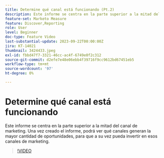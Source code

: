 ```yaml
---
title: Determine qué canal está funcionando (Pt.2)
description: Este informe se centra en la parte superior a la mitad del canal de marketing. Una vez creado el informe, podrá ver qué canales generan la mayor cantidad de oportunidades, para que a su vez pueda invertir en esos canales de marketing.
feature-set: Marketo Measure
feature: Discover,Reporting
role: User
level: Beginner
doc-type: Feature Video
last-substantial-update: 2023-09-22T00:00:00Z
jira: KT-14021
thumbnail: 3424433.jpeg
exl-id: fbbd47f7-3321-46cc-ac4f-6749e0f2c312
source-git-commit: d2efe7e48e06ebb4f39716f9cc9612bd67451eb5
workflow-type: tm+mt
source-wordcount: '97'
ht-degree: 0%

---
```


# Determine qué canal está funcionando

Este informe se centra en la parte superior a la mitad del canal de marketing. Una vez creado el informe, podrá ver qué canales generan la mayor cantidad de oportunidades, para que a su vez pueda invertir en esos canales de marketing.

>[!VIDEO](https://video.tv.adobe.com/v/3424433/?learn=on)
